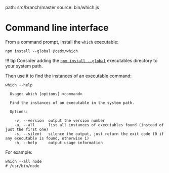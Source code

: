 path: src/branch/master
source: bin/which.js

# Command line interface
From a command prompt, install the `which` executable:

```shell
npm install --global @cedx/which
```

!!! tip
    Consider adding the [`npm install --global`](https://docs.npmjs.com/files/folders) executables directory to your system path.

Then use it to find the instances of an executable command:

```shell
which --help

  Usage: which [options] <command>

  Find the instances of an executable in the system path.

  Options:

    -v, --version  output the version number
    -a, --all      list all instances of executables found (instead of just the first one)
    -s, --silent   silence the output, just return the exit code (0 if any executable is found, otherwise 1)
    -h, --help     output usage information
```

For example:

```shell
which --all node
# /usr/bin/node
```
